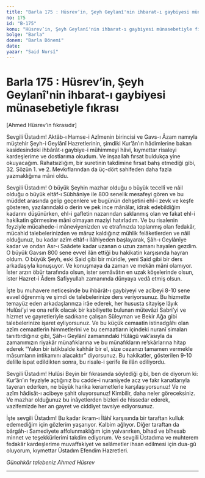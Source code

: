 ```yaml
---
title: "Barla 175 : Hüsrev’in, Şeyh Geylanî'nin ihbarat-ı gaybiyesi münasebetiyle fıkrası"
no: 175
id: "B-175"
konu: "Hüsrev’in, Şeyh Geylanî'nin ihbarat-ı gaybiyesi münasebetiyle fıkrası"
bolge: "Barla"
donem: "Barla Dönemi"
date: 
yazar: "Said Nursî"
---
```


# Barla 175 : Hüsrev’in, Şeyh Geylanî'nin ihbarat-ı gaybiyesi münasebetiyle fıkrası

<p class="takdim">[Ahmed Hüsrev’in fıkrasıdır]</p>

Sevgili Üstadım! Aktâb-ı Hamse-i Azîmenin birincisi ve Gavs-ı Âzam namıyla müştehir Şeyh-i Geylânî Hazretlerinin, şimdiki Kur’ân’ın hâdimlerine bakan kasidesindeki ihbârât-ı gaybiye-i mühimmeyi hâvi, kıymettar risaleyi kardeşlerime ve dostlarıma okudum. Ve inşaallah fırsat buldukça yine okuyacağım. Rahatsızlığım, bir suretinin takdimine fırsat bahş etmediği gibi, 32. Sözün 1. ve 2. Mevkıflarından da üç-dört sahifeden daha fazla yazmaklığıma mâni oldu.

Sevgili Üstadım! O büyük Şeyhin mazhar olduğu o büyük tecellî ve nâil olduğu o büyük eltâf-ı Sübhâniye ile 800 senelik mesafeyi gören ve bu müddet arasında gelip geçenlere ve bugünün dehşetini ehl-i zevk ve keşfe gösteren, yazılarındaki o derin ve pek ince mânâlar, idrak edebildiğim kadarını düşünürken, ehl-i gafletin nazarından saklanmış olan ve fakat ehl-i hakikatin görmesine mâni olmayan maziyi hatırladım. Ve bu risalenin feyziyle mücahede-i mâneviyenizden ve etrafınızda toplanmış olan fedakâr, mücahid talebelerinizden ve mâruz kaldığınız mühlik felâketlerden ve nâil olduğunuz, bu kadar azîm eltâf-ı İlâhiyeden başlayarak, Şâh-ı Geylânîye kadar ve ondan Asr-ı Saâdete kadar uzanan o uzun zamanı hayalen gezdim. O büyük Gavsın 800 sene evvel ilân ettiği bu hakikatin karşısında hayran oldum. O büyük Şeyh, eski Said gibi bir müridle, yeni Said gibi bir ders arkadaşıyla konuşuyor. Ve konuşmaya da zaman ve mekân mâni olamıyor. İster arzın öbür tarafında olsun, ister semâvâtın en uzak köşelerinde olsun, ister Hazret-i Âdem Safiyyullah zamanında dünyaya vedâ etmiş olsun.

İşte bu muhavere neticesinde bu ihbârât-ı gaybiyeyi ve acîbeyi 8-10 sene evvel öğrenmiş ve şimdi de talebelerinize ders veriyorsunuz. Bu hizmette temayüz eden arkadaşlarınıza irâe ederek, her hususta sitayişe lâyık Hulûsi’yi ve ona refik olacak bir kabiliyette bulunan mütevâzi Sabri’yi ve hizmet ve gayretleriyle sadıkane çalışan Süleyman ve Bekir Ağa gibi talebelerinize işaret eyliyorsunuz. Ve bu küçük cemaatin istinadgâhı olan azîm cemaatlerin himmetlerini ve bu cemaatların içindeki nuranî simaları tanıttırdığınız gibi, Şâh-ı Geylânî zamanındaki Hülâgû vak’asıyla da zamanımızın riyakâr münafıklarına ve bu münafıkların re’skârlarına hitap ederek “Yakın bir istikbalde kahhâr bir el, size cezanızı tamamen vermekle mâsumların intikamını alacaktır” diyorsunuz. Bu hakikatler, gösterilen 9-10 delille ispat edildikten sonra, bu risale-i şerife ile ilân ediliyordu.

Sevgili Üstadım! Hulûsi Beyin bir fıkrasında söylediği gibi, ben de diyorum ki: Kur’ân’ın feyziyle açtığınız bu cadde-i nuraniyede acz ve fakr kanatlarıyla tayeran ederken, ne büyük harika kerametlerle karşılaşıyorsunuz! Ve ne azîm hâdisât-ı acibeye şahit oluyorsunuz! Kimbilir, daha neler göreceksiniz. Ve mazhar olduğunuz bu inâyetlerden bizleri de hissedar ederek, vazifemizde her an gayret ve ciddiyet tavsiye ediyorsunuz.

İşte sevgili Üstadım! Bu kadar ikram-ı İlâhî karşısında bir taraftan kulluk edemediğim için gözlerim yaşarıyor. Kalbim ağlıyor. Diğer taraftan da bârgâh-ı Samediyete affolunmaklığım için yalvarırken, bîhad ve bîhesab minnet ve teşekkürlerimi takdim ediyorum. Ve sevgili Üstadıma ve muhterem fedakâr kardeşlerime muvaffakiyet ve selâmetler ihsan edilmesi için dua-gû oluyorum, kıymettar Üstadım Efendim Hazretleri.

*Günahkâr talebeniz*
*Ahmed Hüsrev*

***
